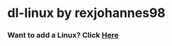 # dl-linux by rexjohannes98

### Want to add a Linux? Click [Here](https://github.com/rexjohannes/dl-linux/issues)
